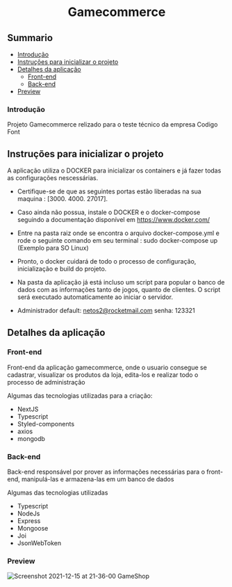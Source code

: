 <div align="center"><h1>Gamecommerce</h1></div>

## Summario

- [Introdução](#introdução)
- [Instruções para inicializar o projeto](#instruções-para-inicializar-o-projeto)
- [Detalhes da aplicação](#detalhes-da-aplicação)
  - [Front-end](#front-end)
  - [Back-end](#back-end)
- [Preview](#preview)

### Introdução

Projeto Gamecommerce relizado para o teste técnico da empresa Codigo Font

## Instruções para inicializar o projeto

A aplicação utiliza o DOCKER para inicializar os containers e já fazer todas as configurações nescessárias.

- Certifique-se de que as seguintes portas estão liberadas na sua maquina : [3000. 4000. 27017].

- Caso ainda não possua, instale o DOCKER e o docker-compose seguindo a documentação disponível em https://www.docker.com/

- Entre na pasta raiz onde se encontra o arquivo docker-compose.yml e rode o seguinte comando em seu terminal : sudo docker-compose up (Exemplo para SO Linux)

- Pronto, o docker cuidará de todo o processo de configuração, inicialização e build do projeto.

- Na pasta da aplicação já está incluso um script para popular o banco de dados com as informações tanto de jogos, quanto de clientes. O script será executado
automaticamente ao iniciar o servidor.

- Administrador default: netos2@rocketmail.com senha: 123321

## Detalhes da aplicação

### Front-end

Front-end da aplicação gamecommerce, onde o usuario consegue se cadastrar, visualizar os produtos da loja, edita-los e realizar todo o processo de administração

Algumas das tecnologias utilizadas para a criação:

- NextJS
- Typescript
- Styled-components
- axios
- mongodb


### Back-end

Back-end responsável por prover as informações necessárias para o front-end, manipulá-las e armazena-las em um banco de dados

Algumas das tecnologias utilizadas 

- Typescript
- NodeJs
- Express
- Mongoose
- Joi
- JsonWebToken


### Preview 

![Screenshot 2021-12-15 at 21-36-00 GameShop](https://user-images.githubusercontent.com/74731807/146286571-8bce4dc1-966c-43a3-b8fa-f400984643b6.png)

